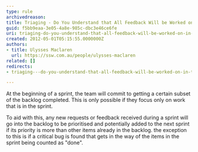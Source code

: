 ```yaml
---
type: rule
archivedreason: 
title: Triaging - Do You Understand that All Feedback Will be Worked on in the Next Sprint?
guid: f5bb9eaa-3e05-4a8e-985c-dbc3e46ce6fe
uri: triaging-do-you-understand-that-all-feedback-will-be-worked-on-in-the-next-sprint
created: 2012-05-01T05:15:55.0000000Z
authors:
- title: Ulysses Maclaren
  url: https://ssw.com.au/people/ulysses-maclaren
related: []
redirects:
- triaging---do-you-understand-that-all-feedback-will-be-worked-on-in-the-next-sprint

---
```


At the beginning of a sprint, the team will commit to getting a certain subset of the backlog completed. This is only possible if they focus only on work that is in the sprint. 
<!--endintro-->
 To aid with this, any new requests or feedback received during a sprint will go into the backlog to be prioritised and potentially added to the next sprint if its priority is more than other items already in the backlog. the exception to this is if a critical bug is found that gets in the way of the items in the sprint being counted as "done".
